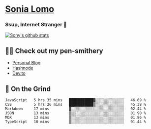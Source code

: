 # [Sonia Lomo](https://sonylomo.github.io/) 
### Ssup, Internet Stranger 🤩

<a href="https://github.com/sonylomo/github-readme-stats">
  <img align="center" src="https://media.giphy.com/media/lU05nFSW6Y2A/giphy.gif" alt="Sony's github stats" />
</a>

## ✍🏾 Check out my pen-smithery
- [Personal Blog](https://www.sonylomo.dev/blog)
- [Hashnode](https://sonylomo.hashnode.dev/)
- [Dev.to](https://dev.to/sonylomo)

## 🤡 On the Grind
<!--START_SECTION:waka-->

```text
JavaScript   5 hrs 35 mins   ███████████▓░░░░░░░░░░░░░   46.69 %
CSS          5 hrs 26 mins   ███████████▒░░░░░░░░░░░░░   45.38 %
Markdown     17 mins         ▓░░░░░░░░░░░░░░░░░░░░░░░░   02.44 %
JSON         13 mins         ▒░░░░░░░░░░░░░░░░░░░░░░░░   01.90 %
MDX          13 mins         ▒░░░░░░░░░░░░░░░░░░░░░░░░   01.86 %
TypeScript   10 mins         ▒░░░░░░░░░░░░░░░░░░░░░░░░   01.44 %
```

<!--END_SECTION:waka-->
